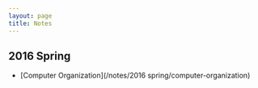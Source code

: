 ```yaml
---
layout: page
title: Notes
---
```


## 2016 Spring

- [Computer Organization](/notes/2016 spring/computer-organization)

